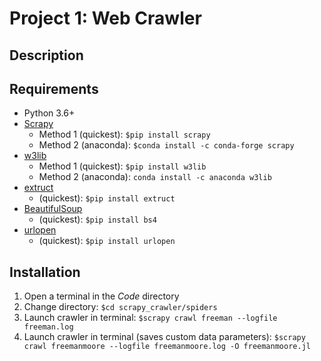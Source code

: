 # Project 1: Web Crawler

## Description

## Requirements

  - Python 3.6+
  - [Scrapy](https://github.com/scrapy/scrapy)
    - Method 1 (quickest): `$pip install scrapy`
    - Method 2 (anaconda): `$conda install -c conda-forge scrapy`
  - [w3lib](https://github.com/scrapy/w3lib)
    - Method 1 (quickest): `$pip install w3lib` 
    - Method 2 (anaconda): `conda install -c anaconda w3lib` 
  - [extruct](https://github.com/scrapinghub/extruct)
    - (quickest): `$pip install extruct`
  - [BeautifulSoup](https://github.com/wention/BeautifulSoup4)
    - (quickest): `$pip install bs4`
  - [urlopen](https://pypi.org/project/urlopen/)
    - (quickest): `$pip install urlopen`

## Installation

  1. Open a terminal in the *Code* directory
  2. Change directory: `$cd scrapy_crawler/spiders`
  3. Launch crawler in terminal: `$scrapy crawl freeman --logfile freeman.log`
  3. Launch crawler in terminal (saves custom data parameters): `$scrapy crawl freemanmoore --logfile freemanmoore.log -O freemanmoore.jl`
